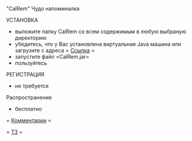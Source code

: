 "CalRem" Чудо напоминалка

УСТАНОВКА
- выложите папку CalRem со всем содержимым в любую выбраную директорию
- убедитесь, что у Вас установлена виртуальная Java машина или загрузите с адреса   = <a href="http://www.java.com/ru/download/index.jsp">Ссылка</a> = 
- запустите файл =CalRem.jar=
- пользуйтесь

РЕГИСТРАЦИЯ
- не требуется

Распространение
- бесплатно

 = <a href="https://github.com/VladTima/CalRem/issues/1">Комментарии</a> = 
 
 = <a href="https://github.com/VladTima/CalRem/wiki/%D0%A2%D0%97">ТЗ</a> = 
 

